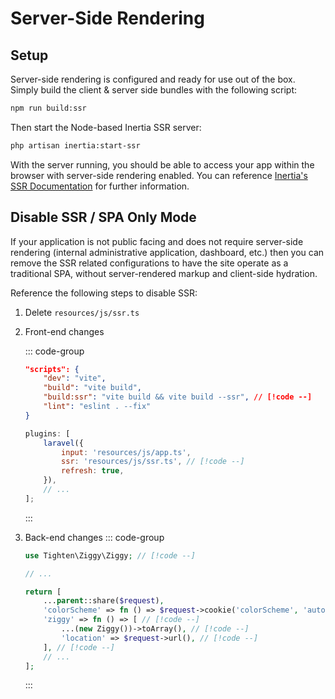# Server-Side Rendering

## Setup

Server-side rendering is configured and ready for use out of the box. Simply build the client & server side bundles with the following script:

```bash
npm run build:ssr
```

Then start the Node-based Inertia SSR server:

```bash
php artisan inertia:start-ssr
```

With the server running, you should be able to access your app within the browser with server-side rendering enabled. You can reference [Inertia's SSR Documentation](https://inertiajs.com/server-side-rendering) for further information.

## Disable SSR / SPA Only Mode

If your application is not public facing and does not require server-side rendering (internal administrative application, dashboard, etc.) then you can remove the SSR related configurations to have the site operate as a traditional SPA, without server-rendered markup and client-side hydration.

Reference the following steps to disable SSR:

1. Delete `resources/js/ssr.ts`
2. Front-end changes

    ::: code-group

    ```json [package.json]
    "scripts": {
        "dev": "vite",
        "build": "vite build",
        "build:ssr": "vite build && vite build --ssr", // [!code --]
        "lint": "eslint . --fix"
    }
    ```

    ```js [vite.config.ts]
    plugins: [
        laravel({
            input: 'resources/js/app.ts',
            ssr: 'resources/js/ssr.ts', // [!code --]
            refresh: true,
        }),
        // ...
    ];
    ```

    :::

3. Back-end changes
   ::: code-group

    ```php [app/Http/Middleware/HandleInertiaRequests.php]
    use Tighten\Ziggy\Ziggy; // [!code --]

    // ...

    return [
        ...parent::share($request),
        'colorScheme' => fn () => $request->cookie('colorScheme', 'auto'), // [!code --]
        'ziggy' => fn () => [ // [!code --]
            ...(new Ziggy())->toArray(), // [!code --]
            'location' => $request->url(), // [!code --]
        ], // [!code --]
        // ...
    ];
    ```

    :::
